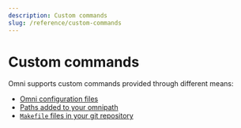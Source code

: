 ```yaml
---
description: Custom commands
slug: /reference/custom-commands
---
```


# Custom commands

Omni supports custom commands provided through different means:
- [Omni configuration files](custom-commands/configuration)
- [Paths added to your omnipath](custom-commands/path)
- [`Makefile` files in your git repository](custom-commands/makefile)
